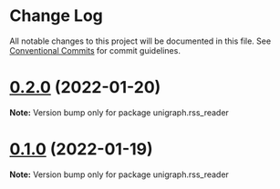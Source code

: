 # Change Log

All notable changes to this project will be documented in this file.
See [Conventional Commits](https://conventionalcommits.org) for commit guidelines.

# [0.2.0](https://github.com/TheExGenesis/unigraph-dev/compare/v0.1.2...v0.2.0) (2022-01-20)

**Note:** Version bump only for package unigraph.rss_reader





# [0.1.0](https://github.com/TheExGenesis/unigraph-dev/compare/v0.0.1...v0.1.0) (2022-01-19)

**Note:** Version bump only for package unigraph.rss_reader
